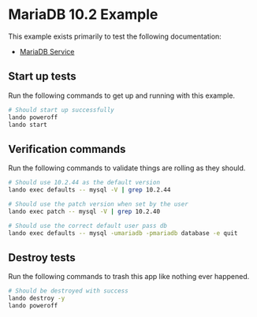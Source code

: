 # MariaDB 10.2 Example

This example exists primarily to test the following documentation:

* [MariaDB Service](https://docs.lando.dev/plugins/mariadb)

## Start up tests

Run the following commands to get up and running with this example.

```bash
# Should start up successfully
lando poweroff
lando start
```

## Verification commands

Run the following commands to validate things are rolling as they should.

```bash
# Should use 10.2.44 as the default version
lando exec defaults -- mysql -V | grep 10.2.44

# Should use the patch version when set by the user
lando exec patch -- mysql -V | grep 10.2.40

# Should use the correct default user pass db
lando exec defaults -- mysql -umariadb -pmariadb database -e quit
```

## Destroy tests

Run the following commands to trash this app like nothing ever happened.

```bash
# Should be destroyed with success
lando destroy -y
lando poweroff
```
